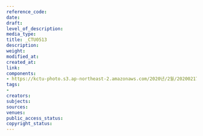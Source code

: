 ```yaml
---
reference_code: 
date: 
draft: 
level_of_description: 
media_type: 
title: _CTU0513
description: 
weight: 
modified_at: 
created_at: 
link: 
components:
- https://kctu-photo.s3.ap-northeast-2.amazonaws.com/2020년/2월/20200217_제70차+민주노총+정기대의원대회/_CTU0513.jpg
tags:
- 
creators: 
subjects: 
sources: 
venues: 
public_access_status: 
copyright_status: 
---
```

